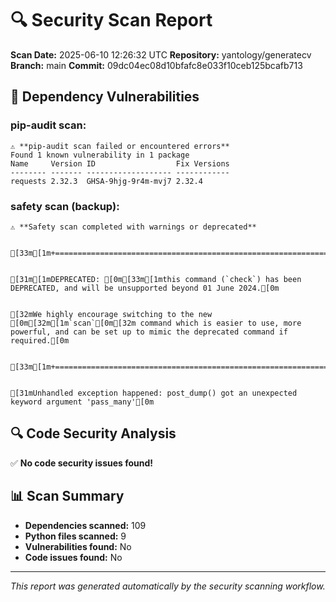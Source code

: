 # 🔍 Security Scan Report

**Scan Date:** 2025-06-10 12:26:32 UTC
**Repository:** yantology/generatecv
**Branch:** main
**Commit:** 09dc04ec08d10bfafc8e033f10ceb125bcafb713

## 🚨 Dependency Vulnerabilities

### pip-audit scan:
```
⚠️ **pip-audit scan failed or encountered errors**
Found 1 known vulnerability in 1 package
Name     Version ID                  Fix Versions
-------- ------- ------------------- ------------
requests 2.32.3  GHSA-9hjg-9r4m-mvj7 2.32.4
```

### safety scan (backup):
```
⚠️ **Safety scan completed with warnings or deprecated**


[33m[1m+===========================================================================================================================================================================================+[0m


[31m[1mDEPRECATED: [0m[33m[1mthis command (`check`) has been DEPRECATED, and will be unsupported beyond 01 June 2024.[0m


[32mWe highly encourage switching to the new [0m[32m[1m`scan`[0m[32m command which is easier to use, more powerful, and can be set up to mimic the deprecated command if required.[0m


[33m[1m+===========================================================================================================================================================================================+[0m


[31mUnhandled exception happened: post_dump() got an unexpected keyword argument 'pass_many'[0m
```

## 🔍 Code Security Analysis

✅ **No code security issues found!**

## 📊 Scan Summary

- **Dependencies scanned:** 109
- **Python files scanned:** 9
- **Vulnerabilities found:** No
- **Code issues found:** No

---
*This report was generated automatically by the security scanning workflow.*
